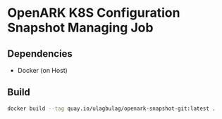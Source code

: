 # OpenARK K8S Configuration Snapshot Managing Job

## Dependencies

* Docker (on Host)

## Build

```bash
docker build --tag quay.io/ulagbulag/openark-snapshot-git:latest .
```
